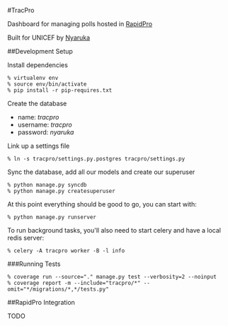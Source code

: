 #TracPro

Dashboard for managing polls hosted in [RapidPro](http://rapidpro.io)

Built for UNICEF by [Nyaruka](http://nyaruka.com)

##Development Setup

Install dependencies

```
% virtualenv env
% source env/bin/activate
% pip install -r pip-requires.txt
```

Create the database

 * name: _tracpro_
 * username: _tracpro_
 * password: _nyaruka_

Link up a settings file

```
% ln -s tracpro/settings.py.postgres tracpro/settings.py
```

Sync the database, add all our models and create our superuser

```
% python manage.py syncdb
% python manage.py createsuperuser
```

At this point everything should be good to go, you can start with:

```
% python manage.py runserver
```

To run background tasks, you'll also need to start celery and have a local redis server:

```
% celery -A tracpro worker -B -l info
```

###Running Tests

```
% coverage run --source="." manage.py test --verbosity=2 --noinput
% coverage report -m --include="tracpro/*" --omit="*/migrations/*,*/tests.py"
```

##RapidPro Integration

TODO